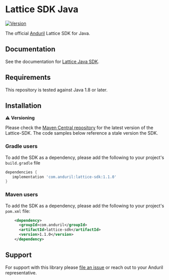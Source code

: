 # Lattice SDK Java

[![Version](https://img.shields.io/maven-central/v/com.anduril/anduril-sdk-java)](https://mvnrepository.com/artifact/com.anduril/anduril-sdk-java)

The official [Anduril](https://www.anduril.com/) Lattice SDK for Java.

## Documentation

See the documentation for [Lattice Java SDK](https://docs.anduril.com/sdks/java).

## Requirements

This repository is tested against Java 1.8 or later. 

## Installation

⚠️ **Versioning**

Please check the [Maven Central repository](https://mvnrepository.com/artifact/com.anduril/anduril-sdk-java) for the latest version of the Lattice-SDK. The code samples below reference a stale version the SDK.

### Gradle users

To add the SDK as a dependency, please add the following to your project's `build.gradle` file

```gradle
dependencies {
   implementation 'com.anduril:lattice-sdk:1.1.0'
}
```

### Maven users

To add the SDK as a dependency, please add the following to your project's `pom.xml` file:

```xml
    <dependency>
      <groupId>com.anduril</groupId>
      <artifactId>lattice-sdk</artifactId>
      <version>1.1.0</version>
    </dependency>
```
## Support

For support with this library please [file an issue](https://github.com/anduril/lattice-sdk-java/issues/new) or reach out to your Anduril representative.
